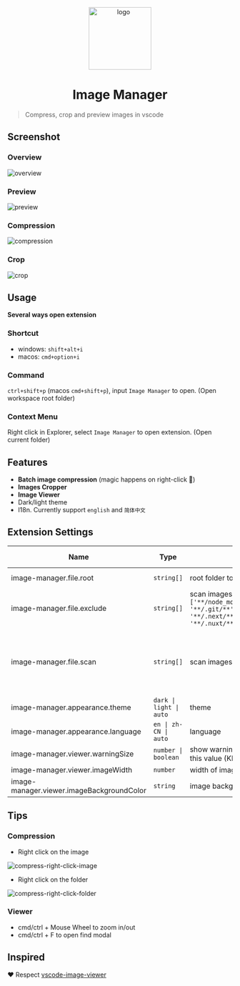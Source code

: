 <p align='center'>
  <a href='https://github.com/hemengke1997/vscode-image-manager' target="_blank" rel='noopener noreferrer'>
    <img width='140' src='./assets/logo.png' alt='logo' />
  </a>
</p>

<h1 align='center'>Image Manager</h1>

> Compress, crop and preview images in vscode

## Screenshot

### Overview

![overview](./screenshots/overview.png)

### Preview
![preview](./screenshots/preview.png)

### Compression
![compression](./screenshots/compression.png)

### Crop
![crop](./screenshots/crop.png)

## Usage

**Several ways open extension**

### Shortcut

- windows: `shift+alt+i`
- macos: `cmd+option+i`


### Command

`ctrl+shift+p` (macos `cmd+shift+p`), input `Image Manager` to open. (Open workspace root folder)

### Context Menu

Right click in Explorer, select `Image Manager` to open extension. (Open current folder)


## Features

- **Batch image compression** (magic happens on right-click 🤩)
- **Images Cropper**
- **Image Viewer**
- Dark/light theme
- I18n. Currently support `english` and `简体中文`


## Extension Settings

| Name                                      | Type                    | Description                                                                                                                                                     | Default value                                                        |
| ----------------------------------------- | ----------------------- | --------------------------------------------------------------------------------------------------------------------------------------------------------------- | -------------------------------------------------------------------- |
| image-manager.file.root                   | `string[]`              | root folder to scan images                                                                                                                                      | current workspace                                                    |
| image-manager.file.exclude                | `string[]`              | scan images not in exclude, built-in exclue: `['**/node_modules/**', '**/.git/**''**/dist/**','**/coverage/**', '**/.next/**',  '**/.nuxt/**','**/.vercel/**']` | []                                                                   |
| image-manager.file.scan                   | `string[]`              | scan images with imageType                                                                                                                                      | `['svg', 'png', 'jpeg', 'ico', 'gif', 'webp', 'bmp', 'tif', 'apng']` |
| image-manager.appearance.theme            | `dark \| light \| auto` | theme                                                                                                                                                           | `auto`                                                               |
| image-manager.appearance.language         | `en \| zh-CN \| auto`   | language                                                                                                                                                        | `auto`                                                               |
| image-manager.viewer.warningSize          | `number \| boolean`     | show warning dot if image size is larger than this value (KB)                                                                                                   | 1024                                                                 |
| image-manager.viewer.imageWidth           | `number`                | width of image (px)                                                                                                                                             | 100                                                                  |
| image-manager.viewer.imageBackgroundColor | `string`                | image background color                                                                                                                                          | `#1a1a1a`                                                            |



## Tips

### Compression

- Right click on the image

![compress-right-click-image](./screenshots/compress-1.png)

- Right click on the folder

![compress-right-click-folder](./screenshots/compress-2.png)


### Viewer

- cmd/ctrl + Mouse Wheel to zoom in/out
- cmd/ctrl + F to open find modal

## Inspired

❤️ Respect [vscode-image-viewer](https://github.com/ZhangJian1713/vscode-image-viewer)
